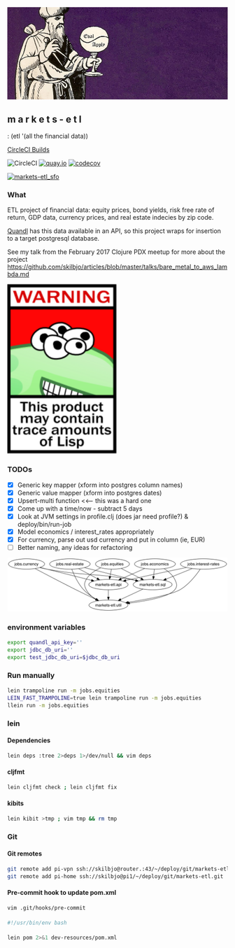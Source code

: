 <img src='dev-resources/img/cover.jpg' width='900' />

## m a r k e t s - e t l
: (etl '(all the financial data))

[CircleCI Builds](https://circleci.com/gh/skilbjo/markets-etl)

![CircleCI](https://circleci.com/gh/skilbjo/markets-etl/tree/master.svg?style=shield&circle_token=df58a0027114c540a956e9d1a075d58897ede76d)
[![quay.io](https://quay.io/repository/skilbjo/markets-etl/status "Docker Repository on Quay")](https://quay.io/repository/skilbjo/markets-etl)
[![codecov](https://codecov.io/gh/skilbjo/markets-etl/branch/master/graph/badge.svg)](https://codecov.io/gh/skilbjo/markets-etl)

[![markets-etl_sfo](https://healthchecks.io/badge/80da65e9-ff8f-45f1-b75e-109790/ZBYwWgw3/markets-etl_sfo.svg)](https://healthchecks.io/badge/80da65e9-ff8f-45f1-b75e-109790/ZBYwWgw3/markets-etl_sfo.svg)

### What

ETL project of financial data: equity prices, bond yields, risk free rate of return,
GDP data, currency prices, and real estate indecies by zip code.

[Quandl](https://www.quandl.com/) has this data available in an API, so this
project wraps for insertion to a target postgresql database.

See my talk from the February 2017 Clojure PDX meetup for more about the project
<https://github.com/skilbjo/articles/blob/master/talks/bare_metal_to_aws_lambda.md>

<img src='dev-resources/img/lisp_warning.png' width='250' />

### TODOs

- [X] Generic key mapper (xform into postgres column names)
- [X] Generic value mapper (xform into postgres dates)
- [X] Upsert-multi function <<-- this was a hard one
- [X] Come up with a time/now - subtract 5 days
- [X] Look at JVM settings in profile.clj (does jar need profile?) & deploy/bin/run-job
- [X] Model economics / interest_rates appropriately
- [X] For currency, parse out usd currency and put in column (ie, EUR)
- [ ] Better naming, any ideas for refactoring

<img src='dev-resources/img/ns-hierarchy.png' width=900 />

### environment variables
```bash
export quandl_api_key=''
export jdbc_db_uri=''
export test_jdbc_db_uri=$jdbc_db_uri
```

### Run manually

```bash
lein trampoline run -m jobs.equities
LEIN_FAST_TRAMPOLINE=true lein trampoline run -m jobs.equities
llein run -m jobs.equities
```

### lein

#### Dependencies
```bash
lein deps :tree 2>deps 1>/dev/null && vim deps
```

#### cljfmt
```bash
lein cljfmt check ; lein cljfmt fix
```

#### kibits
```bash
lein kibit >tmp ; vim tmp && rm tmp
```

### Git

#### Git remotes
```bash
git remote add pi-vpn ssh://skilbjo@router.:43/~/deploy/git/markets-etl.git
git remote add pi-home ssh://skilbjo@pi1/~/deploy/git/markets-etl.git
```

#### Pre-commit hook to update pom.xml
```bash
vim .git/hooks/pre-commit

#!/usr/bin/env bash

lein pom 2>&1 dev-resources/pom.xml
```
